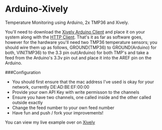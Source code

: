 Arduino-Xively
==============

Temperature Monitoring using Arduino, 2x TMP36 and Xively.

You'll need to download the [Xively Arduino Client](https://github.com/xively/xively_arduino) and place it on your system along with the [HTTP Client](https://github.com/amcewen/HttpClient). That's it as far as software goes, however for the hardware you'll need two TMP36 temperature sensors; you should wire them up as follows, GROUND(TMP36) to GROUND(Arduino) for both, VIN(TMP36) to the 3.3 pin out(Arduino) for both TMP's and take a feed from the Arduino's 3.3v pin out and place it into the AREF pin on the Arduino.

###Configuration

- You should first ensure that the mac address I've used is okay for your network, currently DE:AD:BE:EF:00:00
- Provide your own API Key with write permisson to the channels
- Ensure you have two channels, one called inside and the other called outside exactly
- Change the feed number to your own feed number
- Have fun and push / fork your improvements!


You can view my live example over on [Xively](https://xively.com/feeds/974153165)
